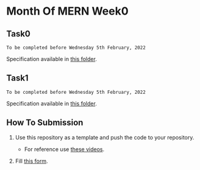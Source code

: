 # Month Of MERN Week0

## Task0

```
To be completed before Wednesday 5th February, 2022
```

Specification available in [this folder](./tasks/task0).

## Task1

```
To be completed before Wednesday 5th February, 2022
```

Specification available in [this folder](./tasks/task1).

## How To Submission

1. Use this repository as a template and push the code to your repository.

   - For reference use [these videos](https://drive.google.com/drive/u/2/folders/1jZ-K1CrjZPvej2wNKWsVC1iWgphi6RHO).

2. Fill [this form](https://www.kjscecodecell.com/month-of-mern/assignment/week0).
